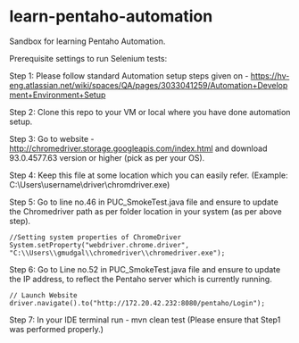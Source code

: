 # learn-pentaho-automation
Sandbox for learning Pentaho Automation.

Prerequisite settings to run Selenium tests:

Step 1: Please follow standard Automation setup steps given on - https://hv-eng.atlassian.net/wiki/spaces/QA/pages/3033041259/Automation+Development+Environment+Setup

Step 2: Clone this repo to your VM or local where you have done automation setup.

Step 3: Go to website - http://chromedriver.storage.googleapis.com/index.html and download 93.0.4577.63 version or higher (pick as per your OS).
  
Step 4: Keep this file at some location which you can easily refer. (Example: C:\Users\username\driver\chromdriver.exe)

Step 5: Go to line no.46 in PUC_SmokeTest.java file and ensure to update the Chromedriver path as per folder location in your system (as per above step).

    //Setting system properties of ChromeDriver
    System.setProperty("webdriver.chrome.driver", "C:\\Users\\gmudgal\\chromedriver\\chromedriver.exe");

Step 6: Go to Line no.52 in PUC_SmokeTest.java file and ensure to update the IP address, to reflect the Pentaho server which is currently running.

    // Launch Website
    driver.navigate().to("http://172.20.42.232:8080/pentaho/Login");

Step 7: In your IDE terminal run - mvn clean test
(Please ensure that Step1 was performed properly.)